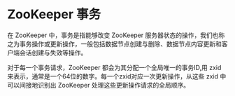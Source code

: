 # ZooKeeper 事务

在 ZooKeeper 中，事务是指能够改变 ZooKeeper 服务器状态的操作，我们也称之为事务操作或更新操作，一般包括数据节点创建与删除、数据节点内容更新和客户端会话创建与失效等操作。

对于每一个事务请求，ZooKeeper 都会为其分配一个全局唯一的事务ID,用 zxid 来表示，通常是一个64位的数字。每一个zxid对应一次更新操作，从这些 zxid 中可以间接地识别出 ZooKeeper 处理这些更新操作请求的全局顺序。
